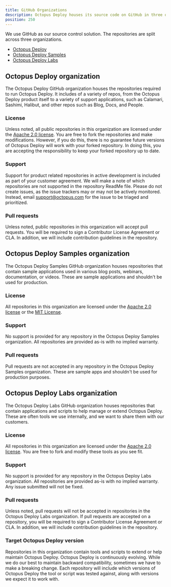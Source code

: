 ```yaml
---
title: GitHub Organizations
description: Octopus Deploy houses its source code on GitHub in three organizations.
position: 250
---
```


We use GitHub as our source control solution.  The repositories are split across three organizations.

- [Octopus Deploy](https://github.com/octopusdeploy)
- [Octopus Deploy Samples](https://github.com/octopussamples)
- [Octopus Deploy Labs](https://github.com/octopusdeploylabs)

## Octopus Deploy organization

The Octopus Deploy GitHub organization houses the repositories required to run Octopus Deploy.  It includes of a variety of repos, from the Octopus Deploy product itself to a variety of support applications, such as Calamari, Sashimi, Halibut, and other repos such as Blog, Docs, and People.    

### License

Unless noted, all public repositories in this organization are licensed under the [Apache 2.0 license](https://www.apache.org/licenses/LICENSE-2.0).  You are free to fork the repositories and make modifications.  However, if you do this, there is no guarantee future versions of Octopus Deploy will work with your forked repository.  In doing this, you are accepting the responsibility to keep your forked repository up to date.

### Support

Support for product related repositories in active development is included as part of your customer agreement.  We will make a note of which repositories are not supported in the repository ReadMe file.  Please do not create issues, as the issue trackers may or may not be actively monitored.  Instead, email [support@octopus.com](mailto:support@octopus.com) for the issue to be triaged and prioritized.

### Pull requests

Unless noted, public repositories in this organization will accept pull requests.  You will be required to sign a Contributor License Agreement or CLA.  In addition, we will include contribution guidelines in the repository.

## Octopus Deploy Samples organization

The Octopus Deploy Samples GitHub organization houses repositories that contain sample applications used in various blog posts, webinars, documentation, or videos.  These are sample applications and shouldn't be used for production.  

### License

All repositories in this organization are licensed under the [Apache 2.0 license](https://www.apache.org/licenses/LICENSE-2.0) or the [MIT License](https://opensource.org/licenses/MIT).  

### Support

No support is provided for any repository in the Octopus Deploy Samples organization.  All repositories are provided as-is with no implied warranty.

### Pull requests

Pull requests are not accepted in any repository in the Octopus Deploy Samples organization.  These are sample apps and shouldn't be used for production purposes.  

## Octopus Deploy Labs organization

The Octopus Deploy Labs GitHub organization houses repositories that contain applications and scripts to help manage or extend Octopus Deploy.  These are often tools we use internally, and we want to share them with our customers.

### License

All repositories in this organization are licensed under the [Apache 2.0 license](https://www.apache.org/licenses/LICENSE-2.0).  You are free to fork and modify these tools as you see fit.  

### Support

No support is provided for any repository in the Octopus Deploy Labs organization.  All repositories are provided as-is with no implied warranty.  Any issue submitted will not be fixed.

### Pull requests

Unless noted, pull requests will not be accepted in repositories in the Octopus Deploy Labs organization.  If pull requests are accepted on a repository, you will be required to sign a Contributor License Agreement or CLA.  In addition, we will include contribution guidelines in the repository.

### Target Octopus Deploy version

Repositories in this organization contain tools and scripts to extend or help maintain Octopus Deploy.  Octopus Deploy is continuously evolving.  While we do our best to maintain backward compatibility, sometimes we have to make a breaking change.  Each repository will include which versions of Octopus Deploy the tool or script was tested against, along with versions we expect it to work with.  

